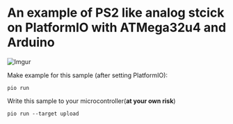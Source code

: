 # An example of PS2 like analog stcick on PlatformIO with ATMega32u4 and Arduino

![Imgur](https://i.imgur.com/3SjQojtl.jpg)

Make example for this sample (after setting PlatformIO):

    pio run

Write this sample to your microcontroller(**at your own risk**)

    pio run --target upload
